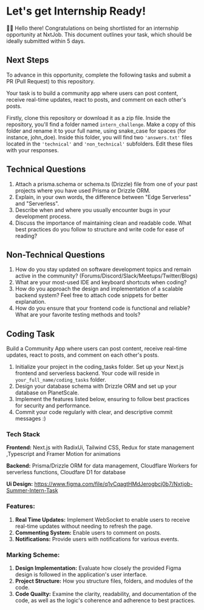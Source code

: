 # Let's get Internship Ready!

👋🏽 Hello there! Congratulations on being shortlisted for an internship opportunity at NxtJob. This document outlines your task, which should be ideally submitted within 5 days.

## Next Steps

To advance in this opportunity, complete the following tasks and submit a PR (Pull Request) to this repository.

Your task is to build a community app where users can post content, receive real-time updates, react to posts, and comment on each other's posts.

Firstly, clone this repository or download it as a zip file. Inside the repository, you'll find a folder named `intern_challenge`. Make a copy of this folder and rename it to your full name, using snake_case for spaces (for instance, john_doe). Inside this folder, you will find two `'answers.txt'` files located in the `'technical'` and `'non_technical'` subfolders. Edit these files with your responses.

## Technical Questions

1. Attach a prisma.schema or schema.ts (Drizzle) file from one of your past projects where you have used Prisma or Drizzle ORM.
2. Explain, in your own words, the difference between "Edge Serverless" and "Serverless".
3. Describe when and where you usually encounter bugs in your development process.
4. Discuss the importance of maintaining clean and readable code. What best practices do you follow to structure and write code for ease of reading?


## Non-Technical Questions

1. How do you stay updated on software development topics and remain active in the community? (Forums/Discord/Slack/Meetups/Twitter/Blogs)
2. What are your most-used IDE and keyboard shortcuts when coding?
3. How do you approach the design and implementation of a scalable backend system? Feel free to attach code snippets for better explanation.
4. How do you ensure that your frontend code is functional and reliable? What are your favorite testing methods and tools?

## Coding Task

Build a Community App where users can post content, receive real-time updates, react to posts, and comment on each other's posts.

1. Initialize your project in the coding_tasks folder. Set up your Next.js frontend and serverless backend. Your code will reside in `your_full_name/coding_tasks` folder.
2. Design your database schema with Drizzle ORM and set up your database on PlanetScale.
3. Implement the features listed below, ensuring to follow best practices for security and performance.
4. Commit your code regularly with clear, and descriptive commit messages :)

### Tech Stack

**Frontend:** Next.js with RadixUi, Tailwind CSS, Redux for state management ,Typescript and Framer Motion for animations

**Backend:** Prisma/Drizzle ORM for data management, Cloudflare Workers for serverless functions, Cloudfare D1 for database

**Ui Design:** https://www.figma.com/file/q1vCqagtHMdJerogbcj0b7/Nxtjob-Summer-Intern-Task

### Features:

1. **Real Time Updates:** Implement WebSocket to enable users to receive real-time updates without needing to refresh the page.
2. **Commenting System:** Enable users to comment on posts.
3. **Notifications:** Provide users with notifications for various events.

### Marking Scheme:

1. **Design Implementation:** Evaluate how closely the provided Figma design is followed in the application's user interface.
2. **Project Structure:** How you structure files, folders, and modules of the code.
3. **Code Quailty:** Examine the clarity, readability, and documentation of the code, as well as the logic's coherence and adherence to best practices.

